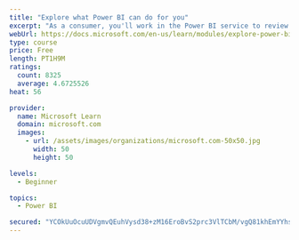 ```yaml
---
title: "Explore what Power BI can do for you"
excerpt: "As a consumer, you'll work in the Power BI service to review and interact with content that has been shared with you. This module provides the foundational information that you need to work effectively in the Power BI service."
webUrl: https://docs.microsoft.com/en-us/learn/modules/explore-power-bi-service/
type: course
price: Free
length: PT1H9M
ratings:
  count: 8325
  average: 4.6725526
heat: 56

provider:
  name: Microsoft Learn
  domain: microsoft.com
  images:
    - url: /assets/images/organizations/microsoft.com-50x50.jpg
      width: 50
      height: 50

levels:
  - Beginner

topics:
  - Power BI

secured: "YCOkUuOcuUDVgmvQEuhVysd38+zM16EroBvS2prc3VlTCbM/vgQ81khEmYYhsIVYATuY9otCL1azKH/7WyZ4xcNNQ7nJHerOr+LQNKIk8mmd9cKrLwo2U12kaxr8njcEDS/30ITE57HYxwRpAFlywEGEYH4h5mzUb62HoqPKHUUFD4ukd4xbOTzD2NwGd4EM30y+mOPctQvFe16JZokV2hcVg8PHInP0ahDPlyMTacuE5h0cz097ErwjFd3kxmWZF7pzbNpll3u6tQsLq7Fh2cMirunaDd9cEPjBz+LeXjdiBHBKtzP2D6j6zkR165T2NGfgPPSyE1Wt8Z44p6Isl2BfecN3PLaa0sRYYuGM4WwxIsT4ND7aXMsLXRCpX1qDrpT63saHS8LL/X5dY56tAaxz7+c8r4VVg8uMt18pLlo=;eRfDJHmf7kMsM24xzNhDXw=="
---
```



